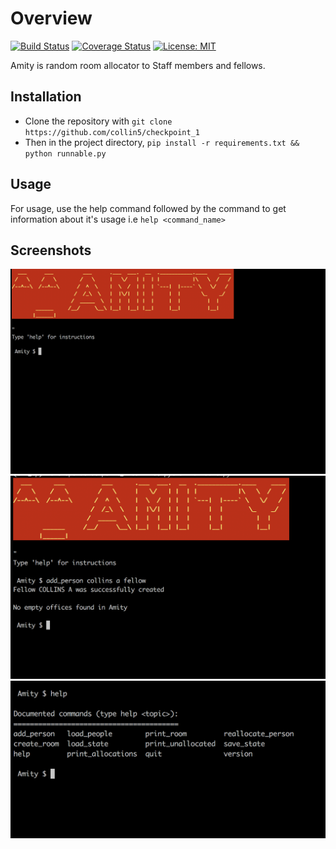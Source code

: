 # Overview
[![Build Status](https://travis-ci.org/collin5/checkpoint_1.svg?branch=master)](https://travis-ci.org/collin5/checkpoint_1)
[![Coverage Status](https://coveralls.io/repos/github/collin5/checkpoint_1/badge.svg?branch=master)](https://coveralls.io/github/collin5/checkpoint_1?branch=master)
[![License: MIT](https://img.shields.io/badge/License-MIT-yellow.svg)](https://opensource.org/licenses/MIT)

Amity is random room allocator to Staff members and fellows.

## Installation
  - Clone the repository with `git clone https://github.com/collin5/checkpoint_1`
  - Then in the project directory, `pip install -r requirements.txt && python runnable.py`

## Usage
For usage, use the help command followed by the command to get information about it's usage i.e
   `help <command_name>`


## Screenshots
![Alt text](/screenshots/1.png?raw=true "Screenshot")
![Alt text](/screenshots/2.png?raw=true "Screenshot")
![Alt text](/screenshots/3.png?raw=true "Screenshot")

